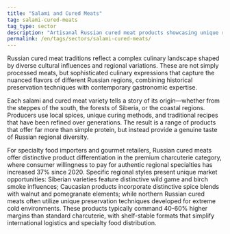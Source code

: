 ```yaml
---
title: "Salami and Cured Meats"
tag: salami-cured-meats
tag_type: sector
description: "Artisanal Russian cured meat products showcasing unique regional flavor profiles and traditional preservation techniques."
permalink: /en/tags/sectors/salami-cured-meats/
---
```


Russian cured meat traditions reflect a complex culinary landscape shaped by diverse cultural influences and regional variations. These are not simply processed meats, but sophisticated culinary expressions that capture the nuanced flavors of different Russian regions, combining historical preservation techniques with contemporary gastronomic expertise.

Each salami and cured meat variety tells a story of its origin—whether from the steppes of the south, the forests of Siberia, or the coastal regions. Producers use local spices, unique curing methods, and traditional recipes that have been refined over generations. The result is a range of products that offer far more than simple protein, but instead provide a genuine taste of Russian regional diversity.

For specialty food importers and gourmet retailers, Russian cured meats offer distinctive product differentiation in the premium charcuterie category, where consumer willingness to pay for authentic regional specialties has increased 37% since 2020. Specific regional styles present unique market opportunities: Siberian varieties feature distinctive wild game and birch smoke influences; Caucasian products incorporate distinctive spice blends with walnut and pomegranate elements; while northern Russian cured meats often utilize unique preservation techniques developed for extreme cold environments. These products typically command 40-60% higher margins than standard charcuterie, with shelf-stable formats that simplify international logistics and specialty food distribution.